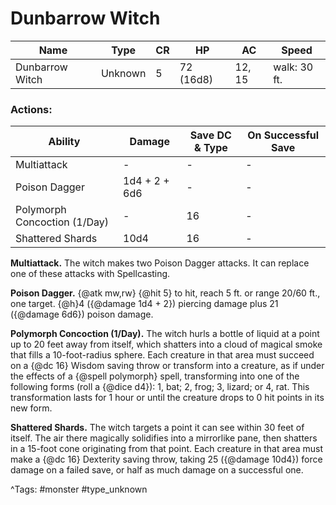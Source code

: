 # Dunbarrow Witch

| Name | Type | CR | HP | AC | Speed |
|------|------|----|----|----|-------|
| Dunbarrow Witch | Unknown | 5 | 72 (16d8) | 12, 15 | walk: 30 ft. |

### Actions:

| Ability | Damage | Save DC & Type | On Successful Save |
|---------|--------|----------------|--------------------|
| Multiattack | - | - | - |
| Poison Dagger | 1d4 + 2 + 6d6 | - | - |
| Polymorph Concoction (1/Day) | - | 16 | - |
| Shattered Shards | 10d4 | 16 | - |


**Multiattack.** The witch makes two Poison Dagger attacks. It can replace one of these attacks with Spellcasting.

**Poison Dagger.** {@atk mw,rw} {@hit 5} to hit, reach 5 ft. or range 20/60 ft., one target. {@h}4 ({@damage 1d4 + 2}) piercing damage plus 21 ({@damage 6d6}) poison damage.

**Polymorph Concoction (1/Day).** The witch hurls a bottle of liquid at a point up to 20 feet away from itself, which shatters into a cloud of magical smoke that fills a 10-foot-radius sphere. Each creature in that area must succeed on a {@dc 16} Wisdom saving throw or transform into a creature, as if under the effects of a {@spell polymorph} spell, transforming into one of the following forms (roll a {@dice d4}): 1, bat; 2, frog; 3, lizard; or 4, rat. This transformation lasts for 1 hour or until the creature drops to 0 hit points in its new form.

**Shattered Shards.** The witch targets a point it can see within 30 feet of itself. The air there magically solidifies into a mirrorlike pane, then shatters in a 15-foot cone originating from that point. Each creature in that area must make a {@dc 16} Dexterity saving throw, taking 25 ({@damage 10d4}) force damage on a failed save, or half as much damage on a successful one.

^Tags: #monster #type_unknown
